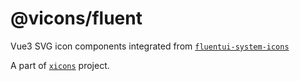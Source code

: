 # @vicons/fluent

Vue3 SVG icon components integrated from [`fluentui-system-icons`](https://github.com/microsoft/fluentui-system-icons)

A part of [`xicons`](https://github.com/07akioni/xicons) project.